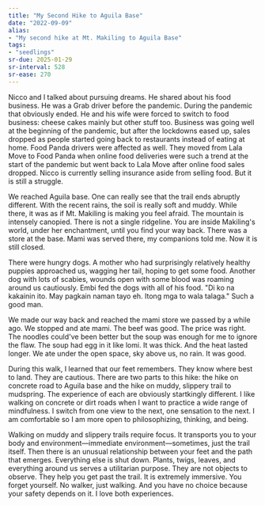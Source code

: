 ```yaml
---
title: "My Second Hike to Aguila Base"
date: "2022-09-09"
alias:
- "My second hike at Mt. Makiling to Aguila Base"
tags:
- "seedlings"
sr-due: 2025-01-29
sr-interval: 528
sr-ease: 270
---
```

Nicco and I talked about pursuing dreams. He shared about his food business. He was a Grab driver before the pandemic. During the pandemic that obviously ended. He and his wife were forced to switch to food business: cheese cakes mainly but other stuff too. Business was going well at the beginning of the pandemic, but after the lockdowns eased up, sales dropped as people started going back to restaurants instead of eating at home. Food Panda drivers were affected as well. They moved from Lala Move to Food Panda when online food deliveries were such a trend at the start of the pandemic but went back to Lala Move after online food sales dropped. Nicco is currently selling insurance aside from selling food. But it is still a struggle.

We reached Aguila base. One can really see that the trail ends abruptly different. With the recent rains, the soil is really soft and muddy. While there, it was as if Mt. Makiling is making you feel afraid. The mountain is intensely canopied. There is not a single ridgeline. You are inside Makiling's world, under her enchantment, until you find your way back. There was a store at the base. Mami was served there, my companions told me. Now it is still closed.

There were hungry dogs. A mother who had surprisingly relatively healthy puppies approached us, wagging her tail, hoping to get some food. Another dog with lots of scabies, wounds open with some blood was roaming around us cautiously. Embi fed the dogs with all of his food. "Di ko na kakainin ito. May pagkain naman tayo eh. Itong mga to wala talaga." Such a good man.

We made our way back and reached the mami store we passed by a while ago. We stopped and ate mami. The beef was good. The price was right. The noodles could've been better but the soup was enough for me to ignore the flaw. The soup had egg in it like lomi. It was thick. And the heat lasted longer. We ate under the open space, sky above us, no rain. It was good.

During this walk, I learned that our feet remembers. They know where best to land. They are cautious. There are two parts to this hike: the hike on concrete road to Aguila base and the hike on muddy, slippery trail to mudspring. The experience of each are obviously startkingly different. I like walking on concrete or dirt roads when I want to practice a wide range of mindfulness. I switch from one view to the next, one sensation to the next. I am comfortable so I am more open to philosophizing, thinking, and being.

Walking on muddy and slippery trails require focus. It transports you to your body and environment—immediate environment—sometimes, just the trail itself. Then there is an unusual relationship between your feet and the path that emerges. Everything else is shut down. Plants, twigs, leaves, and everything around us serves a utilitarian purpose. They are not objects to observe. They help you get past the trail. It is extremely immersive. You forget yourself. No walker, just walking. And you have no choice because your safety depends on it. I love both experiences.